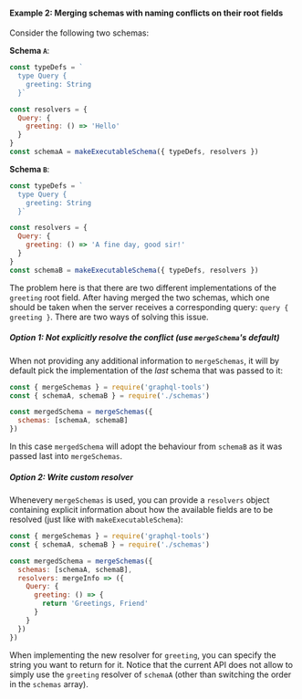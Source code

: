 
#### Example 2: Merging schemas with naming conflicts on their root fields

Consider the following two schemas:

**Schema `A`**:

```js
const typeDefs = `
  type Query {
    greeting: String
  }`

const resolvers = {
  Query: {
    greeting: () => 'Hello'
  }
}
const schemaA = makeExecutableSchema({ typeDefs, resolvers })
```

**Schema `B`**:

```js
const typeDefs = `
  type Query {
    greeting: String
  }`

const resolvers = {
  Query: {
    greeting: () => 'A fine day, good sir!'
  }
}
const schemaB = makeExecutableSchema({ typeDefs, resolvers })
```

The problem here is that there are two different implementations of the `greeting` root field. After having merged the two schemas, which one should be taken when the server receives a corresponding query: `query { greeting }`. There are two ways of solving this issue.

##### Option 1: Not explicitly resolve the conflict (use `mergeSchema`'s default)

When not providing any additional information to `mergeSchemas`, it will by default pick the implementation of the _last_ schema that was passed to it:

```js
const { mergeSchemas } = require('graphql-tools')
const { schemaA, schemaB } = require('./schemas')

const mergedSchema = mergeSchemas({
  schemas: [schemaA, schemaB]
})
```

In this case `mergedSchema` will adopt the behaviour from `schemaB` as it was passed last into `mergeSchemas`.

##### Option 2: Write custom resolver

Whenevery `mergeSchemas` is used, you can provide a `resolvers` object containing explicit information about how the available fields are to be resolved (just like with `makeExecutableSchema`):

```js
const { mergeSchemas } = require('graphql-tools')
const { schemaA, schemaB } = require('./schemas')

const mergedSchema = mergeSchemas({
  schemas: [schemaA, schemaB],
  resolvers: mergeInfo => ({
    Query: {
      greeting: () => {
        return 'Greetings, Friend'
      }
    }
  })
})
```

When implementing the new resolver for `greeting`, you can specify the string you want to return for it. Notice that the current API does not allow to simply use the `greeting` resolver of `schemaA` (other than switching the order in the `schemas` array).